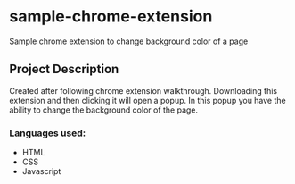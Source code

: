 # sample-chrome-extension
Sample chrome extension to change background color of a page


## Project Description
Created after following chrome extension walkthrough. Downloading this extension and then clicking it will open a popup. In this popup you have the ability to change the background color of the page.

### Languages used:
- HTML
- CSS
- Javascript
